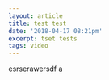 ```yaml
---
layout: article
title: test test
date: '2018-04-17 08:21pm'
excerpt: tset tests
tags: video
---
```

esrserawersdf a
